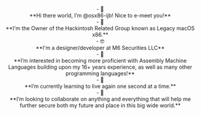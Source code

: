 <p align="center">
<br>
- 👋 
<br>
  **Hi there world, I’m @osx86-ijb! Nice to e-meet you!**
<br>
- 🦾 
<br>  
  **I'm the Owner of the Hackintosh Related Group known as Legacy macOS x86.**
<br>  
- 🤓 
<br>  
  **I'm a designer/developer at M6 Securities LLC**
<br>
- 👀 
<br>
  **I’m interested in becoming more proficient with Assembly Machine Languages building upon my 16+ years experience, as well as many other programming languages!**
<br>
- 🌱 
<br>  
  **I’m currently learning to live again one second at a time.**
<br>
- 💞️ 
<br>  
  **I’m looking to collaborate on anything and everything that will help me further secure both my future and place in this big wide world.**
</p>

<!---
m6securities-jbj/m6securities-jbj is a ✨ special ✨ repository because its `README.md` (this file) appears on your GitHub profile.
You can click the Preview link to take a look at your changes.
--->
